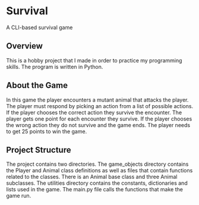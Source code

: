 # Survival

A CLI-based survival game

## Overview

This is a hobby project that I made in order to practice my programming skills. The program is written in Python.

## About the Game

In this game the player encounters a mutant animal that attacks the player. The player must respond by picking an action from a list of possible actions. If the player chooses the correct action they survive the encounter. The player gets one point for each encounter they survive. If the player chooses the wrong action they do not survive and the game ends. The player needs to get 25 points to win the game.

## Project Structure

The project contains two directories. The game_objects directory contains the Player and Animal class definitions as well as files that contain functions related to the classes. There is an Animal base class and three Animal subclasses. The utilities directory contains the constants, dictionaries and lists used in the game. The main.py file calls the functions that make the game run.
